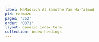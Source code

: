 ```yaml
---
label: HaMadrich Al Bamothe Yam Ha-Talmud
pid: term828
pages: '352'
order: '0371'
layout: generic_index_term
collection: index-headings
---
```

